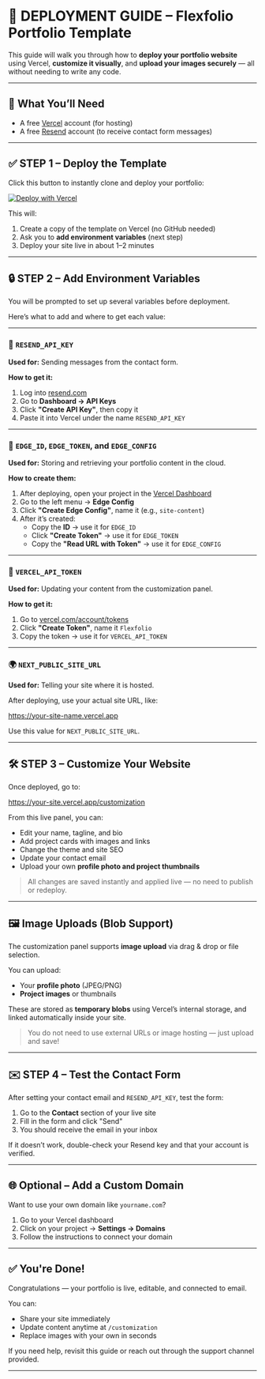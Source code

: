 # 🚀 DEPLOYMENT GUIDE – Flexfolio Portfolio Template

This guide will walk you through how to **deploy your portfolio website** using Vercel, **customize it visually**, and **upload your images securely** — all without needing to write any code.

---

## 🧾 What You’ll Need

- A free [Vercel](https://vercel.com/signup) account (for hosting)
- A free [Resend](https://resend.com/signup) account (to receive contact form messages)

---

## ✅ STEP 1 – Deploy the Template

Click this button to instantly clone and deploy your portfolio:

[![Deploy with Vercel](https://vercel.com/button)](https://vercel.com/new/clone?repository-url=https://github.com/valeriomarcelli/flexfolio)

This will:

1. Create a copy of the template on Vercel (no GitHub needed)
2. Ask you to **add environment variables** (next step)
3. Deploy your site live in about 1–2 minutes

---

## 🔒 STEP 2 – Add Environment Variables

You will be prompted to set up several variables before deployment.

Here’s what to add and where to get each value:

---

### 🔑 `RESEND_API_KEY`

**Used for:** Sending messages from the contact form.

**How to get it:**

1. Log into [resend.com](https://resend.com)
2. Go to **Dashboard → API Keys**
3. Click **"Create API Key"**, then copy it
4. Paste it into Vercel under the name `RESEND_API_KEY`

---

### 🧠 `EDGE_ID`, `EDGE_TOKEN`, and `EDGE_CONFIG`

**Used for:** Storing and retrieving your portfolio content in the cloud.

**How to create them:**

1. After deploying, open your project in the [Vercel Dashboard](https://vercel.com/dashboard)
2. Go to the left menu → **Edge Config**
3. Click **"Create Edge Config"**, name it (e.g., `site-content`)
4. After it’s created:
   - Copy the **ID** → use it for `EDGE_ID`
   - Click **"Create Token"** → use it for `EDGE_TOKEN`
   - Copy the **"Read URL with Token"** → use it for `EDGE_CONFIG`

---

### 🔐 `VERCEL_API_TOKEN`

**Used for:** Updating your content from the customization panel.

**How to get it:**

1. Go to [vercel.com/account/tokens](https://vercel.com/account/tokens)
2. Click **"Create Token"**, name it `Flexfolio`
3. Copy the token → use it for `VERCEL_API_TOKEN`

---

### 🌍 `NEXT_PUBLIC_SITE_URL`

**Used for:** Telling your site where it is hosted.

After deploying, use your actual site URL, like:

https://your-site-name.vercel.app


Use this value for `NEXT_PUBLIC_SITE_URL`.

---

## 🛠 STEP 3 – Customize Your Website

Once deployed, go to:

https://your-site.vercel.app/customization


From this live panel, you can:

- Edit your name, tagline, and bio
- Add project cards with images and links
- Change the theme and site SEO
- Update your contact email
- Upload your own **profile photo and project thumbnails**

> All changes are saved instantly and applied live — no need to publish or redeploy.

---

## 🖼️ Image Uploads (Blob Support)

The customization panel supports **image upload** via drag & drop or file selection.

You can upload:

- Your **profile photo** (JPEG/PNG)
- **Project images** or thumbnails

These are stored as **temporary blobs** using Vercel’s internal storage, and linked automatically inside your site.

> You do not need to use external URLs or image hosting — just upload and save!

---

## ✉️ STEP 4 – Test the Contact Form

After setting your contact email and `RESEND_API_KEY`, test the form:

1. Go to the **Contact** section of your live site
2. Fill in the form and click "Send"
3. You should receive the email in your inbox

If it doesn’t work, double-check your Resend key and that your account is verified.

---

## 🌐 Optional – Add a Custom Domain

Want to use your own domain like `yourname.com`?

1. Go to your Vercel dashboard
2. Click on your project → **Settings → Domains**
3. Follow the instructions to connect your domain

---

## ✅ You're Done!

Congratulations — your portfolio is live, editable, and connected to email.

You can:

- Share your site immediately
- Update content anytime at `/customization`
- Replace images with your own in seconds

If you need help, revisit this guide or reach out through the support channel provided.

---
